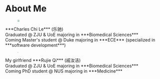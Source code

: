 # About Me

<div>
    <figure>
        <img src="/Notebook/About/me001.jpg" style="zoom:38%"/>
    </figure>
</div>


</style>
***Charles Chi Le*** (乐驰)</br>
Graduated @ ZJU & UoE majoring in ***Biomedical Sciences***</br>
Coming Master's student @ Duke majoring in ***ECE*** (specialized in ***software development***)



<div>
    <figure>
        <img src="/Notebook/About/me002.jpg" style="zoom:12%"/>
    </figure>
</div>
My girlfriend ***Rujie Qi*** (戚汝洁)</br>
Graduated @ ZJU & UoE majoring in ***Biomedical Sciences***</br>
Coming PhD student @ NUS majoring in ***Medicine***